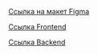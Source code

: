 
[Ссылка на макет Figma](https://www.figma.com/file/tR4ipJZZPYMJU2vzK6b7J7/Diploma-(Copy)?type=design&node-id=932-4503&t=J4m44yADj6ypGn0L-0)

[Ссылка Frontend](https://diplom-kuskova.nomoredomains.rocks)

[Ссылка Backend](https://api.diplom-kuskova.nomoredomains.rocks)